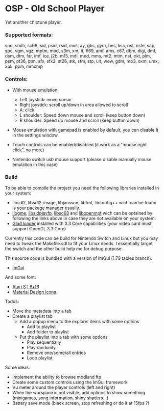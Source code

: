 # OSP - Old School Player
Yet another chiptune player.

### Supported formats:

snd, sndh, sc68, sid, psid, rsid, mus, ay, gbs, gym, hes, kss, nsf, nsfe, sap, spc, vgm, vgz, mptm, mod, s3m, xm, it, 669, amf, ams, c67, dbm, digi, dmf, dsm, dtm, far, imf, ice, j2b, m15, mdl, med, mms, mt2, mtm, nst, okt, plm, psm, pt36, ptm, sfx, sfx2, st26, stk, stm, stp, ult, wow, gdm, mo3, oxm, umx, xpk, ppm, mmcmp

### Controls:

- With mouse emulation:
    - Left joystick: move cursor
    - Right joystick: scroll up/down in area allowed to scroll
    - A: click
    - L shoulder: Speed down mouse and scroll (keep button down)
    - R shoulder: Speed up mouse and scroll (keep button down)

- Mouse emulation with gamepad is enabled by default, you can disable it in the settings window.

- Touch controls can be enabled/disabled (it work as a "mouse right click", no more)

- Nintendo switch usb mouse support (please disable manually mouse emulation in this case)

### Build

To be able to compile the project you need the following libraries installed in your system:

- libsdl2, libsdl2-image, libjansson, libfmt, libconfig++ wich can be found is your package manager usually.
- [libgme](https://github.com/ShiftMediaProject/game-music-emu), [libsidplayfp](https://sourceforge.net/projects/sidplay-residfp/), [libsc68](https://sourceforge.net/projects/sc68/) and [libopenmpt](https://lib.openmpt.org/libopenmpt/) wich can be optained by following the links above in case they are not available on your system.
- [Glad loader](https://glad.dav1d.de/) installed with 3.3 Core capabilities (your video card must support OpenGL 3.3 Core)


Currently this code can be build for Nintendo Switch and Linux but you may need to tweak the Makefile.sdl to fit your Linux needs.
I essentially target the switch and the other build help me for debug purpose.

This source code is bundled with a version of ImGui (1.79 tables branch).
- [ImGui](https://github.com/ocornut/imgui)

And some font:
- [Atari ST 8x16](https://www.dafont.com/fr/atari-st-8x16-system-font.font)
- [Material Design Icons](https://materialdesignicons.com/)

Todos:
- Move the metadata into a tab
- Create a playlist tab
    - Add a popup menu to the explorer items with some options
        - Add to playlist
        - Add folder to playlist
    - Put the playlist into a tab with some options
        - Play sequentially
        - Play randomly
        - Remove one/some/all entries
        - Loop playlist

Some ideas:
- Implement the ability to browse modland ftp
- Create some custom controls using the ImGui framework
- Vu meter around the player controls (left and right)
- When the worspace is not visible, add options to show something (minigames, song information, shiny shaders...)
- Battery save mode (black screen, stop refreshing or do it at 15fps ?)
